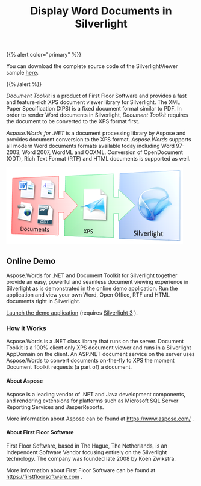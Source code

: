﻿---
title: Display Word Documents in Silverlight
description: "Using Aspose.Words for .NET in a Microsoft Silverlight to display Word documents."
type: docs
weight: 10
url: /net/display-word-documents-in-silverlight/
---

{{% alert color="primary" %}} 

You can download the complete source code of the SilverlightViewer sample [here](https://www.aspose.com/community/files/51/.net-components/aspose.words-for-.net/category1177.aspx).

{{% /alert %}} 

*Document Toolkit* is a product of First Floor Software and provides a fast and feature-rich XPS document viewer library for Silverlight. The XML Paper Specification (XPS) is a fixed document format similar to PDF. In order to render Word documents in Silverlight, *Document Toolkit* requires the document to be converted to the XPS format first. 

*Aspose.Words for .NET* is a document processing library by Aspose and provides document conversion to the XPS format. *Aspose.Words* supports all modern Word documents formats available today including Word 97-2003, Word 2007, WordML and OOXML. Conversion of OpenDocument (ODT), Rich Text Format (RTF) and HTML documents is supported as well. 

![display-word-documents-in-silverlight-aspose-words-net](1.png)

## Online Demo

Aspose.Words for .NET and Document Toolkit for Silverlight together provide an easy, powerful and seamless document viewing experience in Silverlight as is demonstrated in the online demo application. Run the application and view your own Word, Open Office, RTF and HTML documents right in Silverlight.

[Launch the demo application](https://www.aspose.com/demos/.net-components/aspose.words/csharp/silverlight/demo.aspx) (requires [Silverlight 3](https://www.microsoft.com/silverlight/) ). 

### How it Works

Aspose.Words is a .NET class library that runs on the server. Document Toolkit is a 100% client only XPS document viewer and runs in a Silverlight AppDomain on the client. An ASP.NET document service on the server uses Aspose.Words to convert documents on-the-fly to XPS the moment Document Toolkit requests (a part of) a document.

#### About Aspose

Aspose is a leading vendor of .NET and Java development components, and rendering extensions for platforms such as Microsoft SQL Server Reporting Services and JasperReports.

More information about Aspose can be found at <https://www.aspose.com/> . 

#### About First Floor Software

First Floor Software, based in The Hague, The Netherlands, is an Independent Software Vendor focusing entirely on the Silverlight technology. The company was founded late 2008 by Koen Zwikstra.

More information about First Floor Software can be found at <https://firstfloorsoftware.com> . 
